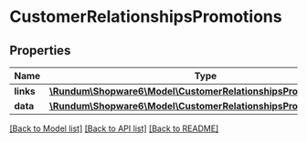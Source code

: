 # CustomerRelationshipsPromotions

## Properties
Name | Type | Description | Notes
------------ | ------------- | ------------- | -------------
**links** | [**\Rundum\Shopware6\Model\CustomerRelationshipsPromotionsLinks**](CustomerRelationshipsPromotionsLinks.md) |  | [optional] 
**data** | [**\Rundum\Shopware6\Model\CustomerRelationshipsPromotionsData[]**](CustomerRelationshipsPromotionsData.md) |  | [optional] 

[[Back to Model list]](../../README.md#documentation-for-models) [[Back to API list]](../../README.md#documentation-for-api-endpoints) [[Back to README]](../../README.md)

